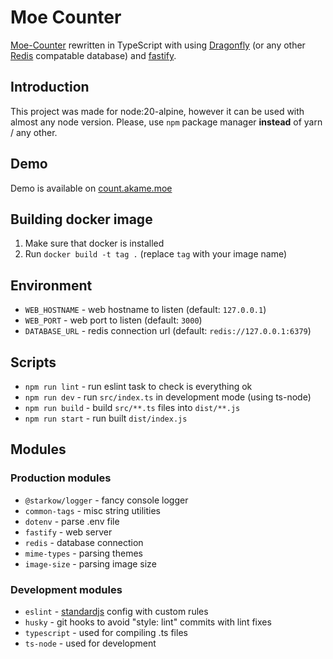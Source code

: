 # Moe Counter

[Moe-Counter](https://github.com/journey-ad/Moe-Counter) rewritten in TypeScript with using [Dragonfly](https://www.dragonflydb.io/) (or any other [Redis](https://redis.io/) compatable database) and [fastify](https://fastify.dev/).

## Introduction

This project was made for node:20-alpine, however it can be used with almost any node version. Please, use `npm` package manager **instead** of yarn / any other.

## Demo

Demo is available on [count.akame.moe](https://count.akame.moe)

## Building docker image

1. Make sure that docker is installed
2. Run `docker build -t tag .` (replace `tag` with your image name)

## Environment

- `WEB_HOSTNAME` - web hostname to listen (default: `127.0.0.1`)
- `WEB_PORT` - web port to listen (default: `3000`)
- `DATABASE_URL` - redis connection url (default: `redis://127.0.0.1:6379`)

## Scripts

- `npm run lint` - run eslint task to check is everything ok
- `npm run dev` - run `src/index.ts` in development mode (using ts-node)
- `npm run build` - build `src/**.ts` files into `dist/**.js`
- `npm run start` - run built `dist/index.js`

## Modules

### Production modules

- `@starkow/logger` - fancy console logger
- `common-tags` - misc string utilities
- `dotenv` - parse .env file
- `fastify` - web server
- `redis` - database connection
- `mime-types` - parsing themes
- `image-size` - parsing image size

### Development modules

- `eslint` - [standardjs](https://standardjs.com/) config with custom rules
- `husky` - git hooks to avoid "style: lint" commits with lint fixes
- `typescript` - used for compiling .ts files
- `ts-node` - used for development
